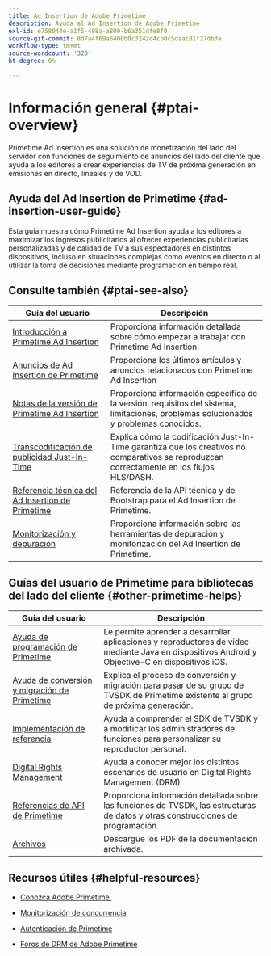 ```yaml
---
title: Ad Insertion de Adobe Primetime
description: Ayuda al Ad Insertion de Adobe Primetime
exl-id: e758044e-a1f5-498a-a809-b6a351dfe8f0
source-git-commit: 8d7a4f69a6400b0c3242d4cb0c5daac81f27db3a
workflow-type: tm+mt
source-wordcount: '320'
ht-degree: 0%

---
```


# Información general {#ptai-overview}

Primetime Ad Insertion es una solución de monetización del lado del servidor con funciones de seguimiento de anuncios del lado del cliente que ayuda a los editores a crear experiencias de TV de próxima generación en emisiones en directo, lineales y de VOD.

## Ayuda del Ad Insertion de Primetime {#ad-insertion-user-guide}

Esta guía muestra cómo Primetime Ad Insertion ayuda a los editores a maximizar los ingresos publicitarios al ofrecer experiencias publicitarias personalizadas y de calidad de TV a sus espectadores en distintos dispositivos, incluso en situaciones complejas como eventos en directo o al utilizar la toma de decisiones mediante programación en tiempo real.

## Consulte también {#ptai-see-also}

| Guía del usuario | Descripción |
|---|---|
| [Introducción a Primetime Ad Insertion](getting-started/get-started-overview.md) | Proporciona información detallada sobre cómo empezar a trabajar con Primetime Ad Insertion |
| [Anuncios de Ad Insertion de Primetime](announcements/overview.md) | Proporciona los últimos artículos y anuncios relacionados con Primetime Ad Insertion |
| [Notas de la versión de Primetime Ad Insertion](../release-notes/ptai-20x-release-notes.md) | Proporciona información específica de la versión, requisitos del sistema, limitaciones, problemas solucionados y problemas conocidos. |
| [Transcodificación de publicidad Just-In-Time](just-in-time-transcoding/jit-transcoding-overview.md) | Explica cómo la codificación Just-In-Time garantiza que los creativos no comparativos se reproduzcan correctamente en los flujos HLS/DASH. |
| [Referencia técnica del Ad Insertion de Primetime](/help/primetime-ad-insertion/technical-reference/bootstrap-api.md) | Referencia de la API técnica y de Bootstrap para el Ad Insertion de Primetime. |
| [Monitorización y depuración](/help/primetime-ad-insertion/performance-monitoring-debugging-reporting/performance-overview.md) | Proporciona información sobre las herramientas de depuración y monitorización del Ad Insertion de Primetime. |

## Guías del usuario de Primetime para bibliotecas del lado del cliente {#other-primetime-helps}

| Guía del usuario | Descripción |
|---|---|
| [Ayuda de programación de Primetime](../programming/home.md) | Le permite aprender a desarrollar aplicaciones y reproductores de vídeo mediante Java en dispositivos Android y Objective-C en dispositivos iOS. |
| [Ayuda de conversión y migración de Primetime](../migration-guides/home.md) | Explica el proceso de conversión y migración para pasar de su grupo de TVSDK de Primetime existente al grupo de próxima generación. |
| [Implementación de referencia](../android-reference-implementation/home.md) | Ayuda a comprender el SDK de TVSDK y a modificar los administradores de funciones para personalizar su reproductor personal. |
| [Digital Rights Management](../digital-rights-management/home.md) | Ayuda a conocer mejor los distintos escenarios de usuario en Digital Rights Management (DRM) |
| [Referencias de API de Primetime](../reference/api-references.md) | Proporciona información detallada sobre las funciones de TVSDK, las estructuras de datos y otras construcciones de programación. |
| [Archivos](https://helpx.adobe.com/primetime/archives.html) | Descargue los PDF de la documentación archivada. |

## Recursos útiles {#helpful-resources}

* [Conozca Adobe Primetime.](https://www.adobe.com/in/marketing/primetime.html)

* [Monitorización de concurrencia](https://tve.helpdocsonline.com/concurrency-monitoring-introduction)

* [Autenticación de Primetime](https://tve.helpdocsonline.com/home)

* [Foros de DRM de Adobe Primetime](https://forums.adobe.com/community/adobe_access)

